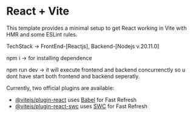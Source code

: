 # React + Vite

This template provides a minimal setup to get React working in Vite with HMR and some ESLint rules.

TechStack -> FrontEnd-[Reactjs], Backend-[Nodejs v.20.11.0]

npm i -> for installing dependence

npm run dev -> it will execute frontend and backend concurrenctly so u dont have start both frontend and backend seperatly.


Currently, two official plugins are available:

- [@vitejs/plugin-react](https://github.com/vitejs/vite-plugin-react/blob/main/packages/plugin-react/README.md) uses [Babel](https://babeljs.io/) for Fast Refresh
- [@vitejs/plugin-react-swc](https://github.com/vitejs/vite-plugin-react-swc) uses [SWC](https://swc.rs/) for Fast Refresh
